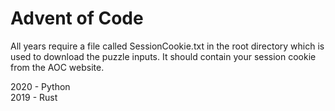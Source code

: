 # Advent of Code

All years require a file called SessionCookie.txt in the root directory which is used to download the puzzle inputs.
It should contain your session cookie from the AOC website.

2020 - Python  
2019 - Rust  
